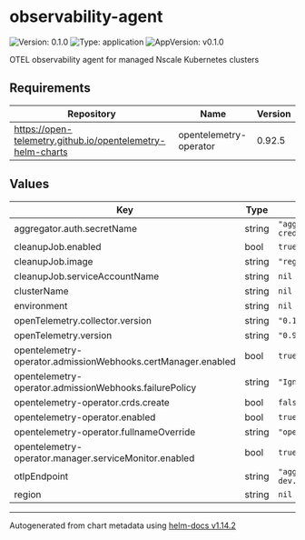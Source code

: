 # observability-agent

![Version: 0.1.0](https://img.shields.io/badge/Version-0.1.0-informational?style=flat-square) ![Type: application](https://img.shields.io/badge/Type-application-informational?style=flat-square) ![AppVersion: v0.1.0](https://img.shields.io/badge/AppVersion-v0.1.0-informational?style=flat-square)

OTEL observability agent for managed Nscale Kubernetes clusters

## Requirements

| Repository | Name | Version |
|------------|------|---------|
| https://open-telemetry.github.io/opentelemetry-helm-charts | opentelemetry-operator | 0.92.5 |

## Values

| Key | Type | Default | Description |
|-----|------|---------|-------------|
| aggregator.auth.secretName | string | `"aggregator-basic-auth-credentials"` |  |
| cleanupJob.enabled | bool | `true` |  |
| cleanupJob.image | string | `"registry.k8s.io/kubectl:v1.31.0"` |  |
| cleanupJob.serviceAccountName | string | `nil` |  |
| clusterName | string | `nil` |  |
| environment | string | `nil` |  |
| openTelemetry.collector.version | string | `"0.131.1"` |  |
| openTelemetry.version | string | `"0.92.5"` |  |
| opentelemetry-operator.admissionWebhooks.certManager.enabled | bool | `true` |  |
| opentelemetry-operator.admissionWebhooks.failurePolicy | string | `"Ignore"` |  |
| opentelemetry-operator.crds.create | bool | `false` |  |
| opentelemetry-operator.enabled | bool | `true` |  |
| opentelemetry-operator.fullnameOverride | string | `"opentelemetry-operator"` |  |
| opentelemetry-operator.manager.serviceMonitor.enabled | bool | `true` |  |
| otlpEndpoint | string | `"aggregator-public.observability-dev.glo1.nscale.com"` |  |
| region | string | `nil` |  |

----------------------------------------------
Autogenerated from chart metadata using [helm-docs v1.14.2](https://github.com/norwoodj/helm-docs/releases/v1.14.2)
